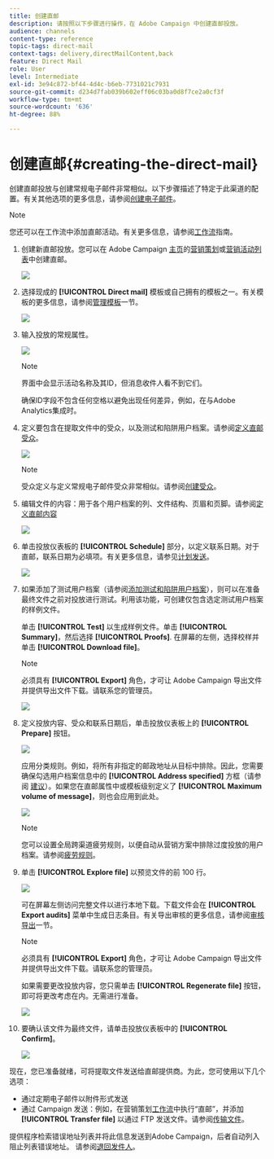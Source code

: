 ```yaml
---
title: 创建直邮
description: 请按照以下步骤进行操作，在 Adobe Campaign 中创建直邮投放。
audience: channels
content-type: reference
topic-tags: direct-mail
context-tags: delivery,directMailContent,back
feature: Direct Mail
role: User
level: Intermediate
exl-id: 3e94c872-bf44-4d4c-b6eb-7731021c7931
source-git-commit: d234d7fab039b602eff06c03ba0d8f7ce2a0cf3f
workflow-type: tm+mt
source-wordcount: '636'
ht-degree: 88%

---
```


# 创建直邮{#creating-the-direct-mail}

创建直邮投放与创建常规电子邮件非常相似。以下步骤描述了特定于此渠道的配置。有关其他选项的更多信息，请参阅[创建电子邮件](../../channels/using/creating-an-email.md)。

>[!NOTE]
>
>您还可以在工作流中添加直邮活动。有关更多信息，请参阅[工作流](../../automating/using/direct-mail-delivery.md)指南。

1. 创建新直邮投放。您可以在 Adobe Campaign [主页](../../start/using/interface-description.md#home-page)的[营销策划](../../start/using/marketing-activities.md#creating-a-marketing-activity)或[营销活动列表](../../start/using/programs-and-campaigns.md#creating-a-campaign)中创建直邮。

   ![](assets/direct_mail_1.png)

1. 选择现成的 **[!UICONTROL Direct mail]** 模板或自己拥有的模板之一。有关模板的更多信息，请参阅[管理模板](../../start/using/marketing-activity-templates.md)一节。

   ![](assets/direct_mail_2.png)

1. 输入投放的常规属性。

   ![](assets/direct_mail_3.png)

   >[!NOTE]
   >
   >界面中会显示活动名称及其ID，但消息收件人看不到它们。
   >
   >确保ID字段不包含任何空格以避免出现任何差异，例如，在与Adobe Analytics集成时。

1. 定义要包含在提取文件中的受众，以及测试和陷阱用户档案。请参阅[定义直邮受众](../../channels/using/defining-the-direct-mail-audience.md)。

   ![](assets/direct_mail_4.png)

   >[!NOTE]
   >
   >受众定义与定义常规电子邮件受众非常相似。请参阅[创建受众](../../audiences/using/creating-audiences.md)。

1. 编辑文件的内容：用于各个用户档案的列、文件结构、页眉和页脚。请参阅[定义直邮内容](../../channels/using/defining-the-direct-mail-content.md)

   ![](assets/direct_mail_5.png)

1. 单击投放仪表板的 **[!UICONTROL Schedule]** 部分，以定义联系日期。对于直邮，联系日期为必填项。有关更多信息，请参见[计划发送](../../sending/using/about-scheduling-messages.md)。

   ![](assets/direct_mail_8.png)

1. 如果添加了测试用户档案（请参阅[添加测试和陷阱用户档案](../../channels/using/defining-the-direct-mail-audience.md#adding-test-and-trap-profiles)），则可以在准备最终文件之前对投放进行测试。利用该功能，可创建仅包含选定测试用户档案的样例文件。

   单击 **[!UICONTROL Test]** 以生成样例文件。单击 **[!UICONTROL Summary]**，然后选择 **[!UICONTROL Proofs]**. 在屏幕的左侧，选择校样并单击 **[!UICONTROL Download file]**。

   >[!NOTE]
   >
   >必须具有 **[!UICONTROL Export]** 角色，才可让 Adobe Campaign 导出文件并提供导出文件下载。请联系您的管理员。

   ![](assets/direct_mail_19.png)

1. 定义投放内容、受众和联系日期后，单击投放仪表板上的 **[!UICONTROL Prepare]** 按钮。

   ![](assets/direct_mail_16.png)

   应用分类规则。例如，将所有非指定的邮政地址从目标中排除。因此，您需要确保勾选用户档案信息中的 **[!UICONTROL Address specified]** 方框（请参阅 [建议](../../channels/using/about-direct-mail.md#recommendations)）。如果您在直邮属性中或模板级别定义了 **[!UICONTROL Maximum volume of message]**，则也会应用到此处。

   ![](assets/direct_mail_25.png)

   >[!NOTE]
   >
   >您可以设置全局跨渠道疲劳规则，以便自动从营销方案中排除过度投放的用户档案。请参阅[疲劳规则](../../sending/using/fatigue-rules.md)。

1. 单击 **[!UICONTROL Explore file]** 以预览文件的前 100 行。

   ![](assets/direct_mail_18.png)

   可在屏幕左侧访问完整文件以进行本地下载。下载文件会在 **[!UICONTROL Export audits]** 菜单中生成日志条目。有关导出审核的更多信息，请参阅[审核导出](../../administration/using/auditing-export-logs.md)一节。

   >[!NOTE]
   >
   >必须具有 **[!UICONTROL Export]** 角色，才可让 Adobe Campaign 导出文件并提供导出文件下载。请联系您的管理员。

   如果需要更改投放内容，您只需单击 **[!UICONTROL Regenerate file]** 按钮，即可将更改考虑在内。无需进行准备。

   ![](assets/direct_mail_21.png)

1. 要确认该文件为最终文件，请单击投放仪表板中的 **[!UICONTROL Confirm]**。

   ![](assets/direct_mail_20.png)

现在，您已准备就绪，可将提取文件发送给直邮提供商。为此，您可使用以下几个选项：

* 通过定期电子邮件以附件形式发送
* 通过 Campaign 发送：例如，在营销策划[工作流](../../automating/using/direct-mail-delivery.md)中执行“直邮”，并添加 **[!UICONTROL Transfer file]** 以通过 FTP 发送文件。请参阅[传输文件](../../automating/using/transfer-file.md)。

提供程序检索错误地址列表并将此信息发送到Adobe Campaign，后者自动列入阻止列表错误地址。 请参阅[退回发件人](../../channels/using/return-to-sender.md)。
